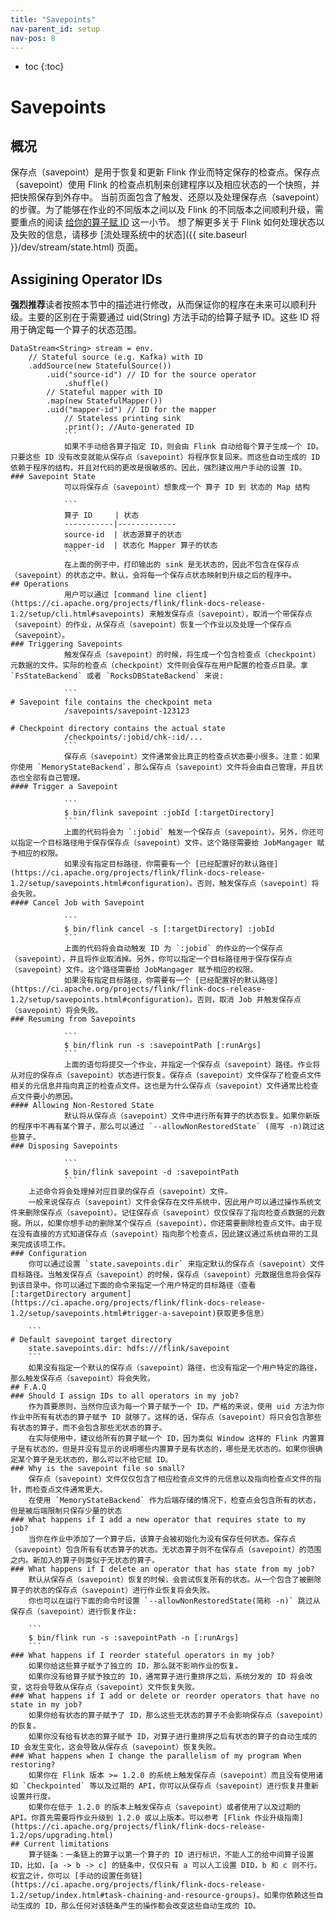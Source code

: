 ```yaml
---
title: "Savepoints"
nav-parent_id: setup
nav-pos: 8
---
```

<!--
Licensed to the Apache Software Foundation (ASF) under one
or more contributor license agreements.  See the NOTICE file
distributed with this work for additional information
regarding copyright ownership.  The ASF licenses this file
to you under the Apache License, Version 2.0 (the
"License"); you may not use this file except in compliance
with the License.  You may obtain a copy of the License at

  http://www.apache.org/licenses/LICENSE-2.0

Unless required by applicable law or agreed to in writing,
software distributed under the License is distributed on an
"AS IS" BASIS, WITHOUT WARRANTIES OR CONDITIONS OF ANY
KIND, either express or implied.  See the License for the
specific language governing permissions and limitations
under the License.
-->

* toc
{:toc}
# Savepoints
## 概况
保存点（savepoint）是用于恢复和更新 Flink 作业而特定保存的检查点。保存点（savepoint）使用 Flink 的检查点机制来创建程序以及相应状态的一个快照，并把快照保存到外存中。
当前页面包含了触发、还原以及处理保存点（savepoint）的步骤。为了能够在作业的不同版本之间以及 Flink 的不同版本之间顺利升级，需要重点的阅读 [给你的算子赋 ID](#assigning-operator-ids) 这一小节。
想了解更多关于 Flink 如何处理状态以及失败的信息，请移步 [流处理系统中的状态]({{ site.baseurl }}/dev/stream/state.html) 页面。
## Assigining Operator IDs
**强烈推荐**读者按照本节中的描述进行修改，从而保证你的程序在未来可以顺利升级。主要的区别在于需要通过 uid(String) 方法手动的给算子赋予 ID。这些 ID 将用于确定每一个算子的状态范围。

```
DataStream<String> stream = env.
    // Stateful source (e.g. Kafka) with ID
    .addSource(new StatefulSource())
	    .uid("source-id") // ID for the source operator
		    .shuffle()
	    // Stateful mapper with ID
	    .map(new StatefulMapper())
	    .uid("mapper-id") // ID for the mapper
		    // Stateless printing sink
		    .print(); //Auto-generated ID
			```
			如果不手动给各算子指定 ID，则会由 Flink 自动给每个算子生成一个 ID。只要这些 ID 没有改变就能从保存点（savepoint）将程序恢复回来。而这些自动生成的 ID 依赖于程序的结构，并且对代码的更改是很敏感的。因此，强烈建议用户手动的设置 ID。
### Savepoint State
			可以将保存点（savepoint）想象成一个 算子 ID 到 状态的 Map 结构

			```
			算子 ID     | 状态
			-----------|-------------
			source-id  | 状态源算子的状态
			mapper-id  | 状态化 Mapper 算子的状态
			```
			在上面的例子中，打印输出的 sink 是无状态的，因此不包含在保存点（savepoint）的状态之中。默认，会将每一个保存点状态映射到升级之后的程序中。
## Operations
			用户可以通过 [command line client](https://ci.apache.org/projects/flink/flink-docs-release-1.2/setup/cli.html#savepoints) 来触发保存点（savepoint），取消一个带保存点（savepoint）的作业，从保存点（savepoint）恢复一个作业以及处理一个保存点（savepoint）。
### Triggering Savepoints
			触发保存点（savepoint）的时候，将生成一个包含检查点（checkpoint）元数据的文件。实际的检查点（checkpoint）文件则会保存在用户配置的检查点目录。拿 `FsStateBackend` 或者 `RocksDBStateBackend` 来说:

			```
# Savepoint file contains the checkpoint meta
			/savepoints/savepoint-123123

# Checkpoint directory contains the actual state
			/checkpoints/:jobid/chk-:id/...
			```
			保存点（savepoint）文件通常会比真正的检查点状态要小很多。注意：如果你使用 `MemoryStateBackend`，那么保存点（savepoint）文件将会由自己管理，并且状态也全部有自己管理。
#### Trigger a Savepoint
			
			```
			$ bin/flink savepoint :jobId [:targetDirectory]
			```
			上面的代码将会为 `:jobid` 触发一个保存点（savepoint）。另外，你还可以指定一个目标路径用于保存保存点（savepoint）文件。这个路径需要给 JobMangager 赋予相应的权限。
			如果没有指定目标路径，你需要有一个 [已经配置好的默认路径](https://ci.apache.org/projects/flink/flink-docs-release-1.2/setup/savepoints.html#configuration)。否则，触发保存点（savepoint）将会失败。
#### Cancel Job with Savepoint
			
			```
			$ bin/flink cancel -s [:targetDirectory] :jobId
			```
			上面的代码将会自动触发 ID 为 `:jobid` 的作业的一个保存点（savepoint），并且将作业取消掉。另外，你可以指定一个目标路径用于保存保存点（savepoint）文件。这个路径需要给 JobMangager 赋予相应的权限。
			如果没有指定目标路径，你需要有一个 [已经配置好的默认路径](https://ci.apache.org/projects/flink/flink-docs-release-1.2/setup/savepoints.html#configuration)。否则，取消 Job 并触发保存点（savepoint）将会失败。
### Resuming from Savepoints
			
			```
			$ bin/flink run -s :savepointPath [:runArgs]
			```
			上面的语句将提交一个作业，并指定一个保存点（savepoint）路径。作业将从对应的保存点（savepoint）状态进行恢复。保存点（savepoint）文件保存了检查点文件相关的元信息并指向真正的检查点文件。这也是为什么保存点（savepoint）文件通常比检查点文件要小的原因。
#### Allowing Non-Restored State
			默认将从保存点（savepoint）文件中进行所有算子的状态恢复。如果你新版的程序中不再有某个算子，那么可以通过 `--allowNonRestoredState` (简写 -n)跳过这些算子。
### Disposing Savepoints
	
			```
			$ bin/flink savepoint -d :savepointPath
			```
	上述命令将会处理掉对应目录的保存点（savepoint）文件。
	一般来说保存点（savepoint）文件会保存在文件系统中，因此用户可以通过操作系统文件来删除保存点（savepoint）。记住保存点（savepoint）仅仅保存了指向检查点数据的元数据。所以，如果你想手动的删除某个保存点（savepoint），你还需要删除检查点文件。由于现在没有直接的方式知道保存点（savepoint）指向那个检查点，因此建议通过系统自带的工具来完成该项工作。
### Configuration
	你可以通过设置 `state.savepoints.dir` 来指定默认的保存点（savepoint）文件目标路径。当触发保存点（savepoint）的时候，保存点（savepoint）元数据信息将会保存到该目录中。你可以通过下面的命令来指定一个用户特定的目标路径（查看 [:targetDirectory argument](https://ci.apache.org/projects/flink/flink-docs-release-1.2/setup/savepoints.html#trigger-a-savepoint)获取更多信息）

	```
# Default savepoint target directory
	state.savepoints.dir: hdfs:///flink/savepoint
	```
	如果没有指定一个默认的保存点（savepoint）路径，也没有指定一个用户特定的路径，那么触发保存点（savepoint）将会失败。
## F.A.Q
### Should I assign IDs to all operators in my job?
	作为首要原则，当然你应该为每一个算子赋予一个 ID。严格的来说，使用 uid 方法为你作业中所有有状态的算子赋予 ID 就够了。这样的话，保存点（savepoint）将只会包含那些有状态的算子，而不会包含那些无状态的算子。
	在实际使用中，建议给所有的算子赋一个 ID，因为类似 Window 这样的 Flink 内置算子是有状态的，但是并没有显示的说明哪些内置算子是有状态的，哪些是无状态的。如果你很确定某个算子是无状态的，那么可以不给它赋 ID。
### Why is the savepoint file so small?
	保存点（savepoint）文件仅仅包含了相应检查点文件的元信息以及指向检查点文件的指针，而检查点文件通常更大。
	在使用 `MemoryStateBackend` 作为后端存储的情况下，检查点会包含所有的状态，但是被后端限制只保存少量的状态
### What happens if I add a new operator that requires state to my job?
	当你在作业中添加了一个算子后，该算子会被初始化为没有保存任何状态。保存点（savepoint）包含所有有状态算子的状态。无状态算子则不在保存点（savepoint）的范围之内。新加入的算子则类似于无状态的算子。
### What happens if I delete an operator that has state from my job?
	默认从保存点（savepoint）恢复的时候，会尝试恢复所有的状态。从一个包含了被删除算子的状态的保存点（savepoint）进行作业恢复将会失败。
	你也可以在运行下面的命令时设置 `--allowNonRestoredState(简称 -n)` 跳过从保存点（savepoint）进行恢复作业:
	
	```
	$ bin/flink run -s :savepointPath -n [:runArgs]
	```
### What happens if I reorder stateful operators in my job?
	如果你给这些算子赋予了独立的 ID，那么就不影响作业的恢复。
	如果你没有给算子赋予独立的 ID，通常算子进行重排序之后，系统分发的 ID 将会改变，这将会导致从保存点（savepoint）文件恢复失败。
### What happens if I add or delete or reorder operators that have no state in my job?
	如果你给有状态的算子赋予了 ID，那么这些无状态的算子不会影响保存点（savepoint）的恢复。
	如果你没有给有状态的算子赋予 ID，对算子进行重排序之后有状态的算子的自动生成的 ID 会发生变化，这会导致从保存点（savepoint）恢复失败。
### What happens when I change the parallelism of my program When restoring?
	如果你在 Flink 版本 >= 1.2.0 的系统上触发保存点（savepoint）而且没有使用诸如 `Checkpointed` 等以及过期的 API，你可以从保存点（savepoint）进行恢复并重新设置并行度。
	如果你在低于 1.2.0 的版本上触发保存点（savepoint）或者使用了以及过期的 API。你首先需要将作业升级到 1.2.0 或以上版本。可以参考 [Flink 作业升级指南](https://ci.apache.org/projects/flink/flink-docs-release-1.2/ops/upgrading.html)
## Current limitations
	算子链条：一条链上的算子以第一个算子的 ID 进行标识，不能人工的给中间算子设置 ID，比如，[a -> b -> c] 的链条中，仅仅只有 a 可以人工设置 DID，b 和 c 则不行。权宜之计，你可以 [手动的设置任务链](https://ci.apache.org/projects/flink/flink-docs-release-1.2/setup/index.html#task-chaining-and-resource-groups)。如果你依赖这些自动生成的 ID，那么任何对该链条产生的操作都会改变这些自动生成的 ID。


